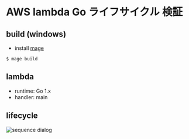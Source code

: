 # AWS lambda Go ライフサイクル 検証

## build (windows)
* install [mage](https://github.com/magefile/mage)

```
$ mage build
```

## lambda
* runtime: Go 1.x
* handler: main

## lifecycle
![sequence dialog](http://www.plantuml.com/plantuml/proxy?src=https://raw.githubusercontent.com/tomtwinkle/lambda-go-lifecycle-poc/master/lifecycle.puml)
